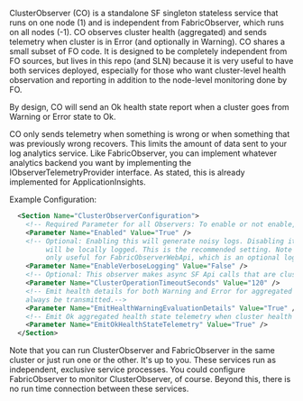﻿ClusterObserver (CO) is a standalone SF singleton stateless service that runs on one node (1) and is 
independent from FabricObserver, which runs on all nodes (-1). CO observes cluster health (aggregated) 
and sends telemetry when cluster is in Error (and optionally in Warning). 
CO shares a small subset of FO code. It is designed to be completely independent from FO sources, 
but lives in this repo (and SLN) because it is very useful to have both services deployed, 
especially for those who want cluster-level health observation and reporting in addition to 
the node-level monitoring done by FO.  

By design, CO will send an Ok health state report when a cluster goes from Warning or Error state to Ok.

CO only sends telemetry when something is wrong or when something that was previously wrong recovers. This limits 
the amount of data sent to your log analytics service. Like FabricObserver, you can implement whatever analytics backend 
you want by implementing the IObserverTelemetryProvider interface. As stated, this is already implemented for ApplicationInsights.  

Example Configuration:  

```XML
  <Section Name="ClusterObserverConfiguration">
    <!-- Required Parameter for all Observers: To enable or not enable, that is the question.-->
    <Parameter Name="Enabled" Value="True" />
    <!-- Optional: Enabling this will generate noisy logs. Disabling it means only Warning and Error information 
         will be locally logged. This is the recommended setting. Note that file logging is generally
         only useful for FabricObserverWebApi, which is an optional log reader service that ships in this repo. -->
    <Parameter Name="EnableVerboseLogging" Value="False" />
    <!-- Optional: This observer makes async SF Api calls that are cluster-wide operations and can take time in large deployments. -->
    <Parameter Name="ClusterOperationTimeoutSeconds" Value="120" />
    <!-- Emit health details for both Warning and Error for aggregated cluster health? Error details will
    always be transmitted.-->
    <Parameter Name="EmitHealthWarningEvaluationDetails" Value="True" />
    <!-- Emit Ok aggregated health state telemetry when cluster health goes from Warning or Error to Ok. -->
    <Parameter Name="EmitOkHealthStateTelemetry" Value="True" />
  </Section>
``` 

Note that you can run ClusterObserver and FabricObserver in the same cluster or just run one or the other. It's up to you.
These services run as independent, exclusive service processes. You could configure FabricObserver to monitor ClusterObserver, of course.
Beyond this, there is no run time connection between these services.
